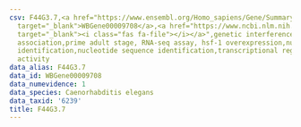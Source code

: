 ```yaml
---
csv: F44G3.7,<a href="https://www.ensembl.org/Homo_sapiens/Gene/Summary?db=core;g=WBGene00009708"
  target="_blank">WBGene00009708</a>,<a href="https://www.ncbi.nlm.nih.gov/pubmed/30894454"
  target="_blank"><i class="fas fa-file"></i></a>",genetic interference,functional
  association,prime adult stage, RNA-seq assay, hsf-1 overexpression,nucleotide sequence
  identification,nucleotide sequence identification,transcriptional regulation,up-regulates
  activity
data_alias: F44G3.7
data_id: WBGene00009708
data_numevidence: 1
data_species: Caenorhabditis elegans
data_taxid: '6239'
title: F44G3.7
---
```


